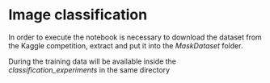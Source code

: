 # Image classification

In order to execute the notebook is necessary to download the dataset from the Kaggle competition, extract and put it into the *MaskDataset* folder. 

During the training data will be available inside the *classification_experiments* in the same directory